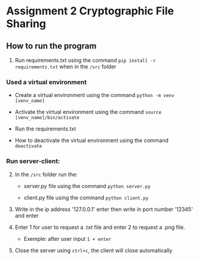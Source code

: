 # Assignment 2 Cryptographic File Sharing


## How to run the program
1. Run requirements.txt using the command `pip install -r requirements.txt` when in the `/src` folder

### Used a virtual environment
- Create a virtual environment using the command `python -m venv [venv_name]`

- Activate the virtual environment using the command  `source [venv_name]/bin/activate`

- Run the requirements.txt 

- How to deactivate the virtual environment using the command `deactivate` 

### Run server-client: 
2. In the `/src` folder run the:
    
    - server.py file using the command `python server.py`
    
    - client.py file using the command `python client.py`

4. Write in the ip address '127.0.0.1' enter then write in port number '12345' and enter

5. Enter 1 for user to request a .txt file and enter 2 to request a .png file. 
    - Exemple: after user input `1 + enter`
  
6. Close the server using `ctrl+c`, the client will close automatically

